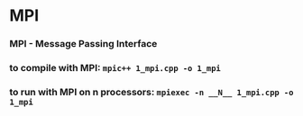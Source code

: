 # MPI

### MPI - Message Passing Interface

### to compile with MPI: `mpic++ 1_mpi.cpp -o 1_mpi`
### to run with MPI on n processors: `mpiexec -n __N__ 1_mpi.cpp -o 1_mpi`
